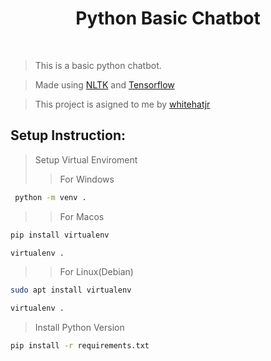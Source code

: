 <h1 align="center">Python Basic Chatbot</h1>
<br>

> This is a basic python chatbot.

> Made using [NLTK](https://www.nltk.org/) and [Tensorflow](https://www.tensorflow.org/)

> This project is asigned to me by [whitehatjr](https://code.byjusfutureschool.com/s/dashboard)

<h2>Setup Instruction: </h2>

> Setup Virtual Enviroment
>
> > For Windows

```sh
 python -m venv .
```

> > For Macos

```sh
pip install virtualenv
```

```sh
virtualenv .
```

> > For Linux(Debian)

```sh
sudo apt install virtualenv
```

```sh
virtualenv .
```

> Install Python Version

```sh
pip install -r requirements.txt
```
